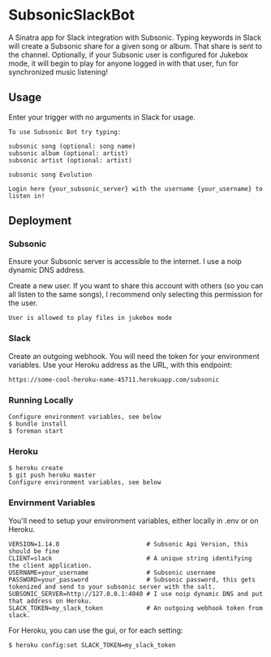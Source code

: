 # SubsonicSlackBot

A Sinatra app for Slack integration with Subsonic.  Typing keywords in Slack will create a Subsonic share for a given song or album.  That share is sent to the channel.  Optionally, if your Subsonic user is configured for Jukebox mode, it will begin to play for anyone logged in with that user, fun for synchronized music listening!

## Usage
Enter your trigger with no arguments in Slack for usage.

```
To use Subsonic Bot try typing:

subsonic song (optional: song name)
subsonic album (optional: artist)
subsonic artist (optional: artist)

subsonic song Evolution

Login here {your_subsonic_server} with the username {your_username} to listen in!
```

## Deployment

### Subsonic

Ensure your Subsonic server is accessible to the internet.  I use a noip dynamic DNS address.

Create a new user.  If you want to share this account with others (so you can all listen to the same songs), I recommend only selecting this permission for the user.

```
User is allowed to play files in jukebox mode
```

### Slack

Create an outgoing webhook.  You will need the token for your environment variables.  Use your Heroku address as the URL, with this endpoint:

```
https://some-cool-heroku-name-45711.herokuapp.com/subsonic
```

### Running Locally

```
Configure environment variables, see below
$ bundle install
$ foreman start
```

### Heroku

```
$ heroku create
$ git push heroku master
Configure environment variables, see below
```

### Envirnment Variables

You'll need to setup your environment variables, either locally in .env or on Heroku.

```
VERSION=1.14.0                        # Subsonic Api Version, this should be fine
CLIENT=slack                          # A unique string identifying the client application.
USERNAME=your_username                # Subsonic username
PASSWORD=your_password                # Subsonic password, this gets tokenized and send to your subsonic server with the salt.
SUBSONIC_SERVER=http://127.0.0.1:4040 # I use noip dynamic DNS and put that address on Heroku.
SLACK_TOKEN=my_slack_token            # An outgoing webhook token from slack.
```

For Heroku, you can use the gui, or for each setting:

```
$ heroku config:set SLACK_TOKEN=my_slack_token
```
